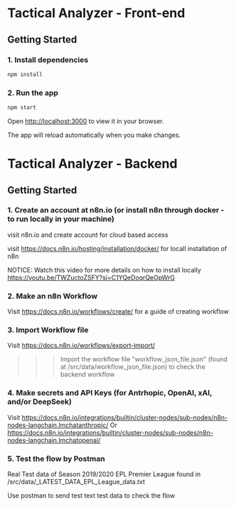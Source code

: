 
# Tactical Analyzer - Front-end


## Getting Started

### 1. Install dependencies

```bash
npm install
```

### 2. Run the app

```bash
npm start
```

Open [http://localhost:3000](http://localhost:3000) to view it in your browser.

The app will reload automatically when you make changes.


# Tactical Analyzer - Backend


## Getting Started

### 1. Create an account at n8n.io (or install n8n through docker - to run locally in your machine)

visit n8n.io and create account for cloud based access

visit https://docs.n8n.io/hosting/installation/docker/ for locall installation of n8n

NOTICE: Watch this video for more details on how to install locally
https://youtu.be/TWZuctoZSFY?si=C1YQeDoqrQeOpWrG

### 2. Make an n8n Workflow

Visit https://docs.n8n.io/workflows/create/ for a guide of creating workflow


### 3. Import Workflow file

Visit https://docs.n8n.io/workflows/export-import/

>>> Import the workflow file "workflow_json_file.json" (found at /src/data/workflow_json_file.json) to check the backend workflow


### 4. Make secrets and API Keys (for Antrhopic, OpenAI, xAI, and/or DeepSeek)

Visit https://docs.n8n.io/integrations/builtin/cluster-nodes/sub-nodes/n8n-nodes-langchain.lmchatanthropic/
Or https://docs.n8n.io/integrations/builtin/cluster-nodes/sub-nodes/n8n-nodes-langchain.lmchatopenai/


### 5. Test the flow by Postman

Real Test data of Season 2019/2020 EPL Premier League found in /src/data/_LATEST_DATA_EPL_League_data.txt

Use postman to send test text test data to check the flow
